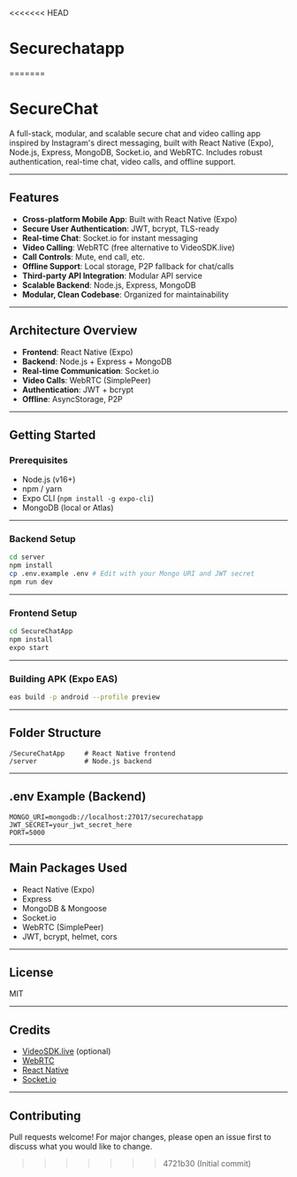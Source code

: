 <<<<<<< HEAD
# Securechatapp
=======
# SecureChat

A full-stack, modular, and scalable secure chat and video calling app inspired by Instagram's direct messaging, built with React Native (Expo), Node.js, Express, MongoDB, Socket.io, and WebRTC. Includes robust authentication, real-time chat, video calls, and offline support.

---

## Features

- **Cross-platform Mobile App**: Built with React Native (Expo)
- **Secure User Authentication**: JWT, bcrypt, TLS-ready
- **Real-time Chat**: Socket.io for instant messaging
- **Video Calling**: WebRTC (free alternative to VideoSDK.live)
- **Call Controls**: Mute, end call, etc.
- **Offline Support**: Local storage, P2P fallback for chat/calls
- **Third-party API Integration**: Modular API service
- **Scalable Backend**: Node.js, Express, MongoDB
- **Modular, Clean Codebase**: Organized for maintainability

---

## Architecture Overview

- **Frontend**: React Native (Expo)
- **Backend**: Node.js + Express + MongoDB
- **Real-time Communication**: Socket.io
- **Video Calls**: WebRTC (SimplePeer)
- **Authentication**: JWT + bcrypt
- **Offline**: AsyncStorage, P2P

---

## Getting Started

### Prerequisites
- Node.js (v16+)
- npm / yarn
- Expo CLI (`npm install -g expo-cli`)
- MongoDB (local or Atlas)

---

### Backend Setup

```bash
cd server
npm install
cp .env.example .env # Edit with your Mongo URI and JWT secret
npm run dev
```

---

### Frontend Setup

```bash
cd SecureChatApp
npm install
expo start
```

---

### Building APK (Expo EAS)

```bash
eas build -p android --profile preview
```

---

## Folder Structure

```
/SecureChatApp     # React Native frontend
/server            # Node.js backend
```

---

## .env Example (Backend)

```
MONGO_URI=mongodb://localhost:27017/securechatapp
JWT_SECRET=your_jwt_secret_here
PORT=5000
```

---

## Main Packages Used
- React Native (Expo)
- Express
- MongoDB & Mongoose
- Socket.io
- WebRTC (SimplePeer)
- JWT, bcrypt, helmet, cors

---

## License
MIT

---

## Credits
- [VideoSDK.live](https://www.videosdk.live/) (optional)
- [WebRTC](https://webrtc.org/)
- [React Native](https://reactnative.dev/)
- [Socket.io](https://socket.io/)

---

## Contributing
Pull requests welcome! For major changes, please open an issue first to discuss what you would like to change.
>>>>>>> 4721b30 (Initial commit)
